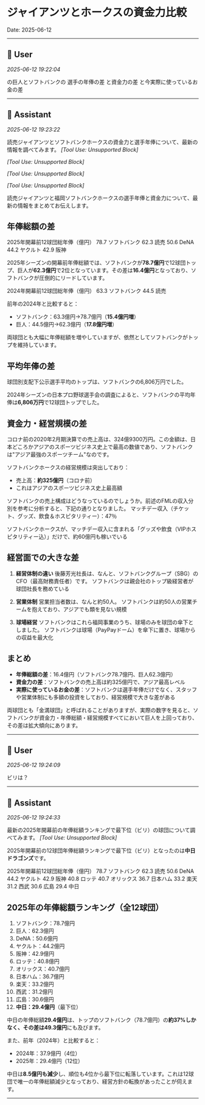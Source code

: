 # ジャイアンツとホークスの資金力比較

Date: 2025-06-12

---

## 👤 User
*2025-06-12 19:22:04*

の巨人とソフトバンクの 選手の年俸の差 と資金力の差 と今実際に使っているお金の差

---

## 🤖 Assistant
*2025-06-12 19:23:22*

読売ジャイアンツとソフトバンクホークスの資金力と選手年俸について、最新の情報を調べてみます。
*[Tool Use: Unsupported Block]*


*[Tool Use: Unsupported Block]*


*[Tool Use: Unsupported Block]*


*[Tool Use: Unsupported Block]*

読売ジャイアンツと福岡ソフトバンクホークスの選手年俸と資金力について、最新の情報をまとめてお伝えします。

## 年俸総額の差

2025年開幕前12球団総年俸（億円）
78.7 ソフトバンク
62.3 読売
50.6 DeNA
44.2 ヤクルト
42.9 阪神

2025年シーズンの開幕前年俸総額では、ソフトバンクが**78.7億円**で12球団トップ、巨人が**62.3億円**で2位となっています。その差は**16.4億円**となっており、ソフトバンクが圧倒的にリードしています。

2024年開幕前12球団総年俸（億円）
63.3 ソフトバンク
44.5 読売

前年の2024年と比較すると：
- ソフトバンク：63.3億円→78.7億円（**15.4億円増**）
- 巨人：44.5億円→62.3億円（**17.8億円増**）

両球団とも大幅に年俸総額を増やしていますが、依然としてソフトバンクがトップを維持しています。

## 平均年俸の差

球団別支配下公示選手平均のトップは、ソフトバンクの6,806万円でした。

2024年シーズンの日本プロ野球選手会の調査によると、ソフトバンクの平均年俸は**6,806万円**で12球団トップでした。

## 資金力・経営規模の差

コロナ前の2020年2月期決算での売上高は、324億9300万円。この金額は、日本どころかアジアのスポーツビジネス史上で最高の数値であり、ソフトバンクは"アジア最強のスポーツチーム"なのです。

ソフトバンクホークスの経営規模は突出しており：
- 売上高：**約325億円**（コロナ前）
- これはアジアのスポーツビジネス史上最高額

ソフトバンクの売上構成はどうなっているのでしょうか。前述のFMLの収入分別を参考に分析すると、下記の通りとなりました。
マッチデー収入（チケット、グッズ、飲食＆ホスピタリティー）：47％

ソフトバンクホークスが、マッチデー収入に含まれる「グッズや飲食（VIPホスピタリティー込）」だけで、約60億円も稼いでいる

## 経営面での大きな差

1. **経営体制の違い**
   後藤芳光社長は、なんと、ソフトバンクグループ（SBG）のCFO（最高財務責任者）です。
   ソフトバンクは親会社のトップ級経営者が球団社長を務めている

2. **営業体制**
   営業担当者数は、なんと約50人。
   ソフトバンクは約50人の営業チームを抱えており、アジアでも類を見ない規模

3. **球場経営**
   ソフトバンクはこれら福岡事業のうち、球場のみを球団の傘下としました。
   ソフトバンクは球場（PayPayドーム）を傘下に置き、球場からの収益を最大化

## まとめ

- **年俸総額の差**：16.4億円（ソフトバンク78.7億円、巨人62.3億円）
- **資金力の差**：ソフトバンクの売上高は約325億円で、アジア最高レベル
- **実際に使っているお金の差**：ソフトバンクは選手年俸だけでなく、スタッフや営業体制にも多額の投資をしており、経営規模で大きな差がある

両球団とも「金満球団」と呼ばれることがありますが、実際の数字を見ると、ソフトバンクが資金力・年俸総額・経営規模すべてにおいて巨人を上回っており、その差は拡大傾向にあります。

---

## 👤 User
*2025-06-12 19:24:09*

ビリは？

---

## 🤖 Assistant
*2025-06-12 19:24:33*

最新の2025年開幕前の年俸総額ランキングで最下位（ビリ）の球団について調べてみます。
*[Tool Use: Unsupported Block]*

2025年開幕前の12球団年俸総額ランキングで最下位（ビリ）となったのは**中日ドラゴンズ**です。

2025年開幕前12球団総年俸（億円）
78.7 ソフトバンク
62.3 読売
50.6 DeNA
44.2 ヤクルト
42.9 阪神
40.8 ロッテ
40.7 オリックス
36.7 日本ハム
33.2 楽天
31.2 西武
30.6 広島
29.4 中日

## 2025年の年俸総額ランキング（全12球団）

1. ソフトバンク：78.7億円
2. 巨人：62.3億円
3. DeNA：50.6億円
4. ヤクルト：44.2億円
5. 阪神：42.9億円
6. ロッテ：40.8億円
7. オリックス：40.7億円
8. 日本ハム：36.7億円
9. 楽天：33.2億円
10. 西武：31.2億円
11. 広島：30.6億円
12. **中日：29.4億円**（最下位）

中日の年俸総額**29.4億円**は、トップのソフトバンク（78.7億円）の**約37%**しかなく、その差は**49.3億円**にも及びます。

また、前年（2024年）と比較すると：
- 2024年：37.9億円（4位）
- 2025年：29.4億円（12位）

中日は**8.5億円も減少**し、順位も4位から最下位に転落しています。これは12球団で唯一の年俸総額減少となっており、経営方針の転換があったことが伺えます。

---
